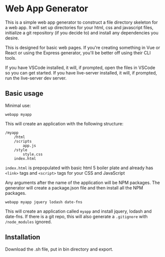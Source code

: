 # Web App Generator

This is a simple web app generator to construct a file directory skeleton for a web app.  It will set up directories for your html, css and javascript files, initialize a git repository (if you decide to) and install any dependencies you desire.

This is designed for basic web pages.  If you're creating something in Vue or React or using the Express generator, you'll be better off using their CLI tools.

If you have VSCode installed, it will, if prompted, open the files in VSCode so you can get started.  If you have live-server installed, it will, if prompted, run the live-server dev server.

## Basic usage

Minimal use:

    webapp myapp

This will create an application with the following structure:

    /myapp 
        /html
        /scripts
            app.js
        /style
            style.css
        index.html

`index.html` is prepopulated with basic html 5 boiler plate and already has `<link>` tags and `<script>` tags for your CSS and JavaScript

Any arguments after the name of the application will be NPM packages.  The generator will create a package.json file and then install all the NPM packages.

    webapp myapp jquery lodash date-fns

This will create an application called `myapp` and install jquery, lodash and date-fns.  If there is a git repo, this will also generate a `.gitignore` with `/node_modules` ignored.

## Installation

Download the .sh file, put in bin directory and export.
